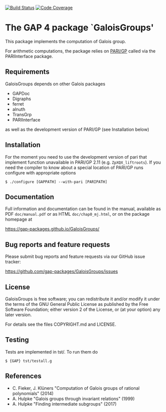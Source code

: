 [![Build Status](https://travis-ci.org/gap-packages/GaloisGroups.svg?branch=master)](https://travis-ci.org/gap-packages/GaloisGroups)
[![Code Coverage](https://codecov.io/github/gap-packages/GaloisGroups/coverage.svg?branch=master&token=)](https://codecov.io/gh/gap-packages/GaloisGroups)


# The GAP 4 package `GaloisGroups'

This package implements the computation of Galois group.

For arithmetic computations, the package relies on
[PARI/GP](https://pari.math.u-bordeaux.fr/)  called via the PARIInterface
package.

## Requirements

GaloisGroups depends on other Galois packages

- GAPDoc
- Digraphs
- ferret
- alnuth
- TransGrp
- PARIInterface

as well as the development version of PARI/GP (see Installation below)

## Installation

For the moment you need to use the development version of pari
that implement function unavailable in PARI/GP 2.11 (e.g. `ZpXQX_liftroots`).
If you need the compiler to know about a special location of PARI/GP runs
configure with appropriate options

    $ ./configure [GAPPATH] --with-pari [PARIPATH]


## Documentation

Full information and documentation can be found in the manual, available
as PDF `doc/manual.pdf` or as HTML `doc/chap0_mj.html`, or on the package
homepage at

  <https://gap-packages.github.io/GaloisGroups/>


## Bug reports and feature requests

Please submit bug reports and feature requests via our GitHub issue tracker:

  <https://github.com/gap-packages/GaloisGroups/issues>


## License

GaloisGroups is free software; you can redistribute it and/or modify
it under the terms of the GNU General Public License as published by the
Free Software Foundation; either version 2 of the License, or (at your
option) any later version.

For details see the files COPYRIGHT.md and LICENSE.

## Testing

Tests are implemented in tst/. To run them do

    $ {GAP} tst/testall.g

## References

- C. Fieker, J. Klüners "Computation of Galois groups of rational polynomials" (2014)
- A. Hulpke "Galois groups through invariant relations" (1999)
- A. Hulpke "Finding intermediate subgroups" (2017)

